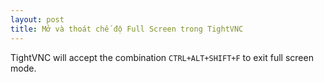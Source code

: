 ```yaml
---
layout: post
title: Mở và thoát chế độ Full Screen trong TightVNC
---
```


TightVNC will accept the combination `CTRL+ALT+SHIFT+F` to exit full screen mode.